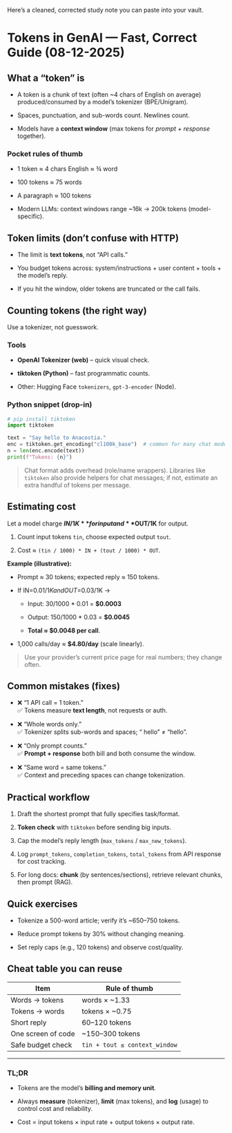 Here’s a cleaned, corrected study note you can paste into your vault.

# Tokens in GenAI — Fast, Correct Guide (08-12-2025)

## What a “token” is

- A token is a chunk of text (often ~4 chars of English on average) produced/consumed by a model’s tokenizer (BPE/Unigram).
    
- Spaces, punctuation, and sub-words count. Newlines count.
    
- Models have a **context window** (max tokens for _prompt + response_ together).
    

### Pocket rules of thumb

- 1 token ≈ 4 chars English ≈ ¾ word
    
- 100 tokens ≈ 75 words
    
- A paragraph ≈ 100 tokens
    
- Modern LLMs: context windows range ~16k → 200k tokens (model-specific).
    

## Token limits (don’t confuse with HTTP)

- The limit is **text tokens**, not “API calls.”
    
- You budget tokens across: system/instructions + user content + tools + the model’s reply.
    
- If you hit the window, older tokens are truncated or the call fails.
    

## Counting tokens (the right way)

Use a tokenizer, not guesswork.

### Tools

- **OpenAI Tokenizer (web)** – quick visual check.
    
- **tiktoken (Python)** – fast programmatic counts.
    
- Other: Hugging Face `tokenizers`, `gpt-3-encoder` (Node).
    

### Python snippet (drop-in)

```python
# pip install tiktoken
import tiktoken

text = "Say hello to Anacostia."
enc = tiktoken.get_encoding("cl100k_base")  # common for many chat models
n = len(enc.encode(text))
print(f"Tokens: {n}")
```

> Chat format adds overhead (role/name wrappers). Libraries like `tiktoken` also provide helpers for chat messages; if not, estimate an extra handful of tokens per message.

## Estimating cost

Let a model charge **$IN/1K** for input and **$OUT/1K** for output.

1. Count input tokens `tin`, choose expected output `tout`.
    
2. Cost ≈ `(tin / 1000) * IN + (tout / 1000) * OUT`.
    

**Example (illustrative):**

- Prompt ≈ 30 tokens; expected reply ≈ 150 tokens.
    
- If IN=$0.01/1K and OUT=$0.03/1K →
    
    - Input: 30/1000 * 0.01 = **$0.0003**
        
    - Output: 150/1000 * 0.03 = **$0.0045**
        
    - **Total ≈ $0.0048 per call**.
        
- 1,000 calls/day ≈ **$4.80/day** (scale linearly).
    

> Use your provider’s current price page for real numbers; they change often.

## Common mistakes (fixes)

- ❌ “1 API call = 1 token.”  
    ✅ Tokens measure **text length**, not requests or auth.
    
- ❌ “Whole words only.”  
    ✅ Tokenizer splits sub-words and spaces; “ hello” ≠ “hello”.
    
- ❌ “Only prompt counts.”  
    ✅ **Prompt + response** both bill and both consume the window.
    
- ❌ “Same word = same tokens.”  
    ✅ Context and preceding spaces can change tokenization.
    

## Practical workflow

1. Draft the shortest prompt that fully specifies task/format.
    
2. **Token check** with `tiktoken` before sending big inputs.
    
3. Cap the model’s reply length (`max_tokens` / `max_new_tokens`).
    
4. Log `prompt_tokens`, `completion_tokens`, `total_tokens` from API response for cost tracking.
    
5. For long docs: **chunk** (by sentences/sections), retrieve relevant chunks, then prompt (RAG).
    

## Quick exercises

- Tokenize a 500-word article; verify it’s ~650–750 tokens.
    
- Reduce prompt tokens by 30% without changing meaning.
    
- Set reply caps (e.g., 120 tokens) and observe cost/quality.
    

## Cheat table you can reuse

|Item|Rule of thumb|
|---|---|
|Words → tokens|words × ~1.33|
|Tokens → words|tokens × ~0.75|
|Short reply|60–120 tokens|
|One screen of code|~150–300 tokens|
|Safe budget check|`tin + tout ≤ context_window`|

---

### TL;DR

- Tokens are the model’s **billing and memory unit**.
    
- Always **measure** (tokenizer), **limit** (max tokens), and **log** (usage) to control cost and reliability.
    
- Cost = input tokens × input rate + output tokens × output rate.